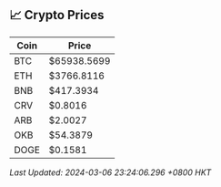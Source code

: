 ## 📈 Crypto Prices

| Coin | Price |
| ---- | ----- |
| BTC | $65938.5699 |
| ETH | $3766.8116 |
| BNB | $417.3934 |
| CRV | $0.8016 |
| ARB | $2.0027 |
| OKB | $54.3879 |
| DOGE | $0.1581 |

_Last Updated: 2024-03-06 23:24:06.296 +0800 HKT_